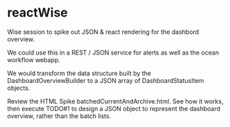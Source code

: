 # reactWise

Wise session to spike out JSON & react rendering for the dashbord overview.

We could use this in a REST / JSON service for alerts as well as the ocean workflow webapp.

We would transform the data structure built by the DashboardOverviewBuilder to a JSON array of DashboardStatusItem objects.

Review the HTML Spike batchedCurrentAndArchive.html.  See how it works, then execute TODO#1 to design a JSON object 
to represent the dashboard overview, rather than the batch lists.
